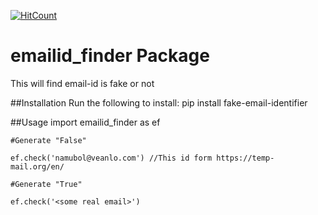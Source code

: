 [![HitCount](http://hits.dwyl.io/teamtact/https://github.com/teamtact/fake-email-identifier.svg)](http://hits.dwyl.io/teamtact/https://github.com/teamtact/fake-email-identifier)

# emailid_finder Package
  This will find email-id is fake or not

##Installation
	Run the following to install:
		pip install fake-email-identifier

##Usage
	import emailid_finder as ef

	#Generate "False"

	ef.check('namubol@veanlo.com') //This id form https://temp-mail.org/en/

	#Generate "True"

	ef.check('<some real email>')
